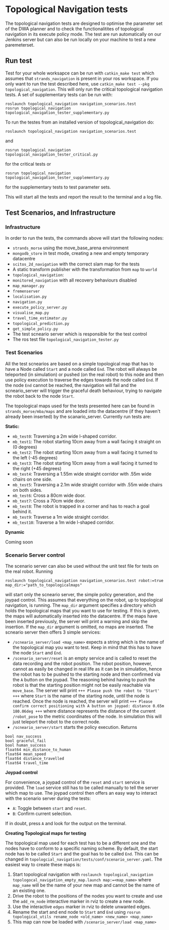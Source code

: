 # Topological Navigation tests

The topological navigation tests are designed to optimise the parameter set of the DWA planner and to check the functionalitites of topological navigation in its execute policy mode. The test are run automatically on our Jenkins server but can also be run locally on your machine to test a new paremeterset. 

## Run test

Test for your whole worksapce can be run with `catkin_make test` which assumes that `strands_navigation` is present in your ros workspace. If you only want to run the test described here, use `catkin_make test --pkg topological_navigation`. This will only run the critical topological navigation tests. A set of supplementary tests can be run with:

```
roslaunch topological_navigation navigation_scenarios.test
rosrun topological_navigation topological_navigation_tester_supplementary.py
```

To run the testes from an installed version of topological_navigation do:

```
roslaunch topological_navigation navigation_scenarios.test
```

and 

```
rosrun topological_navigation topological_navigation_tester_critical.py
```

for the critical tests or

```
rosrun topological_navigation topological_navigation_tester_supplementary.py
```

for the supplementary tests to test parameter sets.

This will start all the tests and report the result to the terminal and a log file.

## Test Scenarios, and Infrastructure

### Infrastructure

In order to run the tests, the commands above will start the following nodes:

* `strands_morse` using the move_base_arena environment
* `mongodb_store` in test mode, creating a new and empty temporary datacentre
* `scitos_2d_navigation` with the correct slam map for the tests
* A static transform publisher with the transformation from `map` to `world`
* `topological_navigation`:
 * `monitored_navigation` with all recovery behaviours disabled
 * `map_manager.py`
 * `fremenserver`
 * `localisation.py`
 * `navigation.py`
 * `execute_policy_server.py`
 * `visualise_map.py`
 * `travel_time_estimator.py`
 * `topological_prediction.py`
 * `get_simple_policy.py`
* The test scneario server which is responsible for the test control
* The ros test file `topological_navigation_tester.py`

### Test Scenarios

All the test scnearios are based on a simple topological map that has to have a Node called `Start` and a node called `End`. The robot will always be teleported (in simulation) or pushed (on the real robot) to this node and then use policy execution to traverse the edges towards the node called `End`. If the node `End` cannot be reached, the navigation will fail and the scneario_server will trigger the graceful death behaviour, trying to navigate the robot back to the node `Start`.

The topological maps used for the tests presented here can be found in `strands_morse/mba/maps` and are loaded into the datacentre (if they haven't already been inserted) by the scanario_server. Currently run tests are:

**Static:**

* `mb_test0`: Traversing a 2m wide l-shaped corridor.
* `mb_test1`: The robot starting 10cm away from a wall facing it straight on (0 degrees)
* `mb_test2`: The robot starting 10cm away from a wall facing it turned to the left (-45 degrees)
* `mb_test3`: The robot starting 10cm away from a wall facing it turned to the right (+45 degrees)
* `mb_test4`: Traversing a 1.55m wide straight corridor with .55m wide chairs on one side.
* `mb_test5`: Traversing a 2.1m wide straight corridor with .55m wide chairs on both sides.
* `mb_test6`: Cross a 80cm wide door.
* `mb_test7`: Cross a 70cm wide door.
* `mb_test8`: The robot is trapped in a corner and has to reach a goal behind it.
* `mb_test9`: Traverse a 1m wide straight corridor.
* `mb_test10`: Traverse a 1m wide l-shaped corridor.

**Dynamic**

Coming soon

### Scenario Server control

The scenario server can also be used without the unit test file for tests on the real robot. Running

```
roslaunch topological_navigation navigation_scenarios.test robot:=true map_dir:="path_to_topologicalmaps"
```

will start only the scneario server, the simple policy generation, and the joypad control. This assumes that everything on the robot, up to topological navigation, is running. The `map_dir` argument specifies a directory which holds the topological maps that you want to use for testing. If this is given, the maps will automatically inserted into the datacentre. If the maps have been inserted previously, the server will print a warning and skip the insertion. If the `map_dir` argument is omitted, no maps are inserted. The scneario server then offers 3 simple services:

* `/scneario_server/load <map_name>` expects a string which is the name of the topological map you want to test. Keep in mind that this has to have the node `Start` and `End`.
* `/scenario_server/reset` is an empty service and is called to reset the data recording and the robot position. The robot position, however, cannot as easily be changed in real life as it can be in simulation, hence the robot has to be pushed to the starting node and then confirmed via the `A` button on the joypad. The reasoning behind having to push the robot is that the starting position might not be easily reachable via `move_base`. The server will print `+++ Please push the robot to 'Start' +++` where `Start` is the name of the starting node, until the node is reached. Once the node is reached, the server will print `+++ Please confirm correct positioning with A button on joypad: distance 0.65m 180.06deg +++` where distance represents the distance of the current `/robot_pose` to the metric coordinates of the node. In simulation this will just teleport the robot to the correct node.
* `/scneario_server/start` starts the policy execution. Returns

 ```
bool nav_success
bool graceful_fail
bool human_success
float64 min_distance_to_human
float64 mean_speed
float64 distance_travelled
float64 travel_time
 ```

**Joypad control**

For convenience, a joypad control of the `reset` and `start` service is provided. The `load` service still has to be called manually to tell the server which map to use. The joypad control then offers an easy way to interact with the scenario server during the tests:

* `A`: Toggle between `start` and `reset`.
* `B`: Confirm current selection.

If in doubt, press `A` and look for the output on the terminal.

**Creating Topological maps for testing**

The topological map used for each test has to be a different one and the nodes have to conform to a specific naming scheme. By default, the start node has to be called `Start` and the goal has to be called `End`. This can be changed in `topologcial_navigation/tests/conf/scenario_server.yaml`. The easiest way to create these maps is:

1. Start topological navigation with `roslaunch topological_navigation topologocal_navigation_empty_map.launch map:=<map_name>` where `map_name` will be the name of your new map and cannot be the name of an existing one.
1. Drive the robot to the positions of the nodes you want to create and use the `add_rm_node` interactive marker in rviz to create a new node.
1. Use the interactive `edges` marker in rviz to delete unwanted edges.
1. Rename the start and end node to `Start` and `End` using `rosrun topological_utils rename_node <old_name> <new_name> <map_name>`
1. This map can now be loaded with `/scenario_server/load <map_name>`


